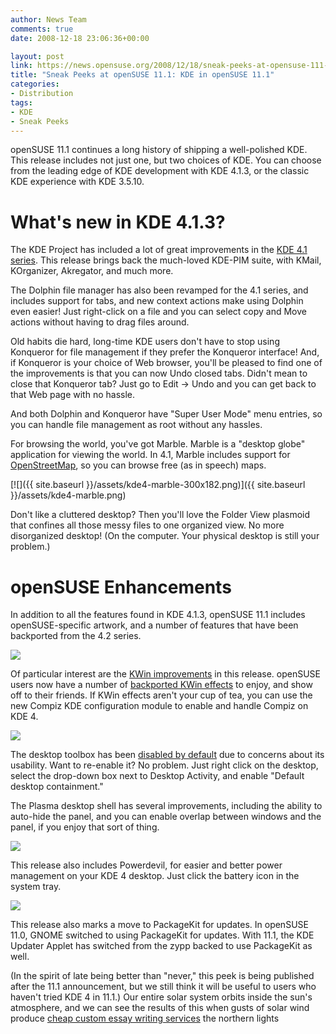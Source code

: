 ```yaml
---
author: News Team
comments: true
date: 2008-12-18 23:06:36+00:00

layout: post
link: https://news.opensuse.org/2008/12/18/sneak-peeks-at-opensuse-111-kde-in-opensuse-111/
title: "Sneak Peeks at openSUSE 11.1: KDE in openSUSE 11.1"
categories:
- Distribution
tags:
- KDE
- Sneak Peeks
---
```

openSUSE 11.1 continues a long history of shipping a well-polished KDE. This release includes not just one, but two choices of KDE. You can choose from the leading edge of KDE development with KDE 4.1.3, or the classic KDE experience with KDE 3.5.10.


# What's new in KDE 4.1.3?


The KDE Project has included a lot of great improvements in the [KDE 4.1 series](http://www.kde.org/announcements/4.1/). This release brings back the much-loved KDE-PIM suite, with KMail, KOrganizer, Akregator, and much more.

The Dolphin file manager has also been revamped for the 4.1 series, and includes support for tabs, and new context actions make using Dolphin even easier! Just right-click on a file and you can select copy and Move actions without having to drag files around.

Old habits die hard, long-time KDE users don't have to stop using Konqueror for file management if they prefer the Konqueror interface! And, if Konqueror is your choice of Web browser, you'll be pleased to find one of the improvements is that you can now Undo closed tabs. Didn't mean to close that Konqueror tab? Just go to Edit -> Undo and you can get back to that Web page with no hassle.

And both Dolphin and Konqueror have "Super User Mode" menu entries, so you can handle file management as root without any hassles.

For browsing the world, you've got Marble. Marble is a "desktop globe" application for viewing the world. In 4.1, Marble includes support for [OpenStreetMap](http://www.openstreetmap.org/), so you can browse free (as in speech) maps.

[![]({{ site.baseurl }}/assets/kde4-marble-300x182.png)]({{ site.baseurl }}/assets/kde4-marble.png)

Don't like a cluttered desktop? Then you'll love the Folder View plasmoid that confines all those messy files to one organized view. No more disorganized desktop! (On the computer. Your physical desktop is still your problem.)



# openSUSE Enhancements



In addition to all the features found in KDE 4.1.3, openSUSE 11.1 includes openSUSE-specific artwork, and a number of features that have been backported from the 4.2 series.


[![](http://files.opensuse.org/opensuse/en/thumb/d/d1/Kde4-cube.png/800px-Kde4-cube.png)](http://en.opensuse.org/Image:Kde4-cube.png)

Of particular interest are the [KWin improvements](http://www.kdedevelopers.org/node/3747) in this release. openSUSE users now have a number of [backported KWin effects](http://www.kdedevelopers.org/node/3747) to enjoy, and show off to their friends. If KWin effects aren't your cup of tea, you can use the new Compiz KDE configuration module to enable and handle Compiz on KDE 4.

[![](http://files.opensuse.org/opensuse/en/thumb/1/10/Cover-switch.png/800px-Cover-switch.png)](http://en.opensuse.org/Image:Cover-switch.png)

The desktop toolbox has been [disabled by default](http://kdedevelopers.org/node/3734) due to concerns about its usability. Want to re-enable it? No problem. Just right click on the desktop, select the drop-down box next to Desktop Activity, and enable "Default desktop containment."

The Plasma desktop shell has several improvements, including the ability to auto-hide the panel, and you can enable overlap between windows and the panel, if you enjoy that sort of thing.

![](http://files.opensuse.org/opensuse/en/thumb/5/50/Panel-systray.png/607px-Panel-systray.png)

This release also includes Powerdevil, for easier and better power management on your KDE 4 desktop. Just click the battery icon in the system tray.

![](http://files.opensuse.org/opensuse/en/thumb/4/40/Powerdevil.png/800px-Powerdevil.png)

This release also marks a move to PackageKit for updates. In openSUSE 11.0, GNOME switched to using PackageKit for updates. With 11.1, the KDE Updater Applet has switched from the zypp backed to use PackageKit as well.

(In the spirit of late being better than "never," this peek is being published after the 11.1 announcement, but we still think it will be useful to users who haven't tried KDE 4 in 11.1.) Our entire solar system orbits inside the sun's atmosphere, and we can see the results of this when gusts of solar wind produce [cheap custom essay writing services](https://essaysheaven.com/) the northern lights
		
